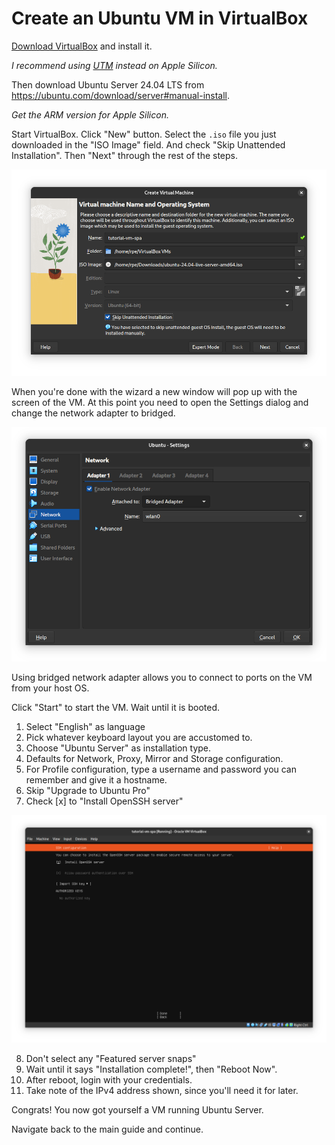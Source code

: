# Create an Ubuntu VM in VirtualBox

[Download VirtualBox](https://www.virtualbox.org/wiki/Downloads) and install
it.

_I recommend using [UTM](https://mac.getutm.app/) instead on Apple Silicon._

Then download Ubuntu Server 24.04 LTS from
<https://ubuntu.com/download/server#manual-install>.

_Get the ARM version for Apple Silicon._

Start VirtualBox.
Click "New" button.
Select the `.iso` file you just downloaded in the "ISO Image" field.
And check "Skip Unattended Installation".
Then "Next" through the rest of the steps.

![Create VM from Ubuntu ISO](./vb-create-vm.png)

When you're done with the wizard a new window will pop up with the screen of
the VM.
At this point you need to open the Settings dialog and change the network
adapter to bridged.

![Bridged network adapter](./vb-bridged-network.png)

Using bridged network adapter allows you to connect to ports on the VM from
your host OS.

Click "Start" to start the VM.
Wait until it is booted.

1. Select "English" as language
2. Pick whatever keyboard layout you are accustomed to.
3. Choose "Ubuntu Server" as installation type.
4. Defaults for Network, Proxy, Mirror and Storage configuration.
5. For Profile configuration, type a username and password you can remember and give it a hostname.
6. Skip "Upgrade to Ubuntu Pro"
7. Check [x] to "Install OpenSSH server"

![Install OpenSSH server](./vb-ssh-config.png)

8. Don't select any "Featured server snaps"
9. Wait until it says "Installation complete!", then "Reboot Now".
10. After reboot, login with your credentials.
11. Take note of the IPv4 address shown, since you'll need it for later.

Congrats! You now got yourself a VM running Ubuntu Server.

Navigate back to the main guide and continue.

